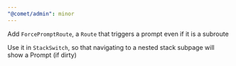 ```yaml
---
"@comet/admin": minor
---
```


Add `ForcePromptRoute`, a `Route` that triggers a prompt even if it is a subroute

Use it in `StackSwitch`, so that navigating to a nested stack subpage will show a Prompt (if dirty)